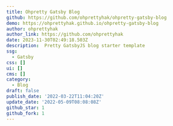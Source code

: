 ```yaml
---
title: Ohpretty Gatsby Blog
github: https://github.com/ohprettyhak/ohpretty-gatsby-blog
demo: https://ohprettyhak.github.io/ohpretty-gatsby-blog
author: ohprettyhak
author_link: https://github.com/ohprettyhak
date: 2023-11-30T02:49:18.503Z
description: ️ Pretty GatsbyJS blog starter template
ssg:
  - Gatsby
css: []
ui: []
cms: []
category:
  - Blog
draft: false
publish_date: '2022-03-22T11:04:20Z'
update_date: '2022-05-09T08:08:08Z'
github_star: 1
github_fork: 1
---
```

